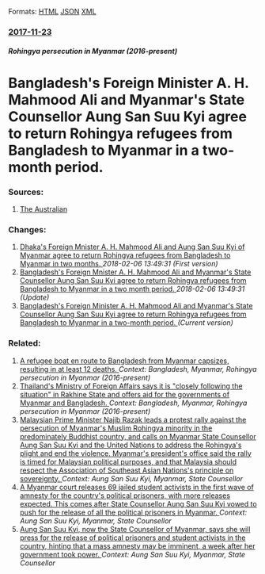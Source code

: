 
Formats: [HTML](/news/2017/11/23/bangladesh-s-foreign-minister-a-h-mahmood-ali-and-myanmar-s-state-counsellor-aung-san-suu-kyi-agree-to-return-rohingya-refugees-from-bangl.html)  [JSON](/news/2017/11/23/bangladesh-s-foreign-minister-a-h-mahmood-ali-and-myanmar-s-state-counsellor-aung-san-suu-kyi-agree-to-return-rohingya-refugees-from-bangl.json)  [XML](/news/2017/11/23/bangladesh-s-foreign-minister-a-h-mahmood-ali-and-myanmar-s-state-counsellor-aung-san-suu-kyi-agree-to-return-rohingya-refugees-from-bangl.xml)  

### [2017-11-23](/news/2017/11/23/index.md)

##### Rohingya persecution in Myanmar (2016-present)
# Bangladesh's Foreign Minister A. H. Mahmood Ali and Myanmar's State Counsellor Aung San Suu Kyi agree to return Rohingya refugees from Bangladesh to Myanmar in a two-month period. 




### Sources:

1. [The Australian](http://www.theaustralian.com.au/news/world/bangladesh-myanmar-agree-to-start-rohingya-return/news-story/c3e927d8152082a46f13fa349e35c45b)

### Changes:

1. [Dhaka's Foreign Mnister A. H. Mahmood Ali and Aung San Suu Kyi of Myanmar agree to return Rohingya refugees from Bangladesh to Myanmar in two months. ](/news/2017/11/23/dhaka-s-foreign-mnister-a-h-mahmood-ali-and-aung-san-suu-kyi-of-myanmar-agree-to-return-rohingya-refugees-from-bangladesh-to-myanmar-in-tw.md) _2018-02-06 13:49:31 (First version)_
2. [Bangladesh's Foreign Mnister A. H. Mahmood Ali and Myanmar's State Counsellor Aung San Suu Kyi agree to return Rohingya refugees from Bangladesh to Myanmar in a two month period. ](/news/2017/11/23/bangladesh-s-foreign-mnister-a-h-mahmood-ali-and-myanmar-s-state-counsellor-aung-san-suu-kyi-agree-to-return-rohingya-refugees-from-bangla.md) _2018-02-06 13:49:31 (Update)_
2. [Bangladesh's Foreign Minister A. H. Mahmood Ali and Myanmar's State Counsellor Aung San Suu Kyi agree to return Rohingya refugees from Bangladesh to Myanmar in a two-month period. ](/news/2017/11/23/bangladesh-s-foreign-minister-a-h-mahmood-ali-and-myanmar-s-state-counsellor-aung-san-suu-kyi-agree-to-return-rohingya-refugees-from-bangl.md) _(Current version)_

### Related:

1. [A refugee boat en route to Bangladesh from Myanmar capsizes, resulting in at least 12 deaths. ](/news/2017/10/8/a-refugee-boat-en-route-to-bangladesh-from-myanmar-capsizes-resulting-in-at-least-12-deaths.md) _Context: Bangladesh, Myanmar, Rohingya persecution in Myanmar (2016-present)_
2. [Thailand's Ministry of Foreign Affairs says it is "closely following the situation" in Rakhine State and offers aid for the governments of Myanmar and Bangladesh. ](/news/2017/09/30/thailand-s-ministry-of-foreign-affairs-says-it-is-closely-following-the-situation-in-rakhine-state-and-offers-aid-for-the-governments-of-m.md) _Context: Bangladesh, Myanmar, Rohingya persecution in Myanmar (2016-present)_
3. [Malaysian Prime Minister Najib Razak leads a protest rally against the persecution of Myanmar's Muslim Rohingya minority in the predominately Buddhist country, and calls on Myanmar State Counsellor Aung San Suu Kyi and the United Nations to address the Rohingya's plight and end the violence. Myanmar's president's office said the rally is timed for Malaysian political purposes, and that Malaysia should respect the Association of Southeast Asian Nations's principle on sovereignty. ](/news/2016/12/4/malaysian-prime-minister-najib-razak-leads-a-protest-rally-against-the-persecution-of-myanmar-s-muslim-rohingya-minority-in-the-predominatel.md) _Context: Aung San Suu Kyi, Myanmar, State Counsellor_
4. [A Myanmar court releases 69 jailed student activists in the first wave of amnesty for the country's political prisoners, with more releases expected. This comes after State Counsellor Aung San Suu Kyi vowed to push for the release of all the political prisoners in Myanmar. ](/news/2016/04/8/a-myanmar-court-releases-69-jailed-student-activists-in-the-first-wave-of-amnesty-for-the-country-s-political-prisoners-with-more-releases.md) _Context: Aung San Suu Kyi, Myanmar, State Counsellor_
5. [Aung San Suu Kyi, now the State Counsellor of Myanmar, says she will press for the release of political prisoners and student activists in the country, hinting that a mass amnesty may be imminent, a week after her government took power. ](/news/2016/04/7/aung-san-suu-kyi-now-the-state-counsellor-of-myanmar-says-she-will-press-for-the-release-of-political-prisoners-and-student-activists-in-t.md) _Context: Aung San Suu Kyi, Myanmar, State Counsellor_
